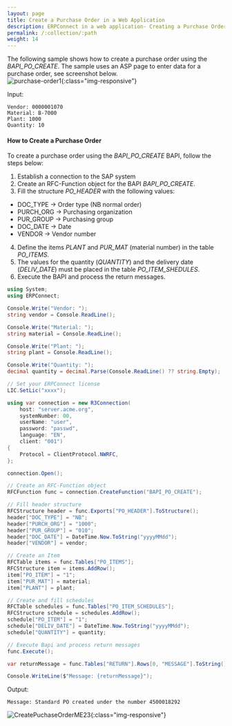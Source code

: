 ```yaml
---
layout: page
title: Create a Purchase Order in a Web Application
description: ERPConnect in a web application- Creating a Purchase Order via BAPI
permalink: /:collection/:path
weight: 14
---
```


<!---
move to: https://help.theobald-software.com/en/erpconnect/calling-bapis-and-function-modules/using-erpconnect-in-a-web-application
-->


The following sample shows how to create a purchase order using the *BAPI_PO_CREATE*.
The sample uses an ASP page to enter data for a purchase order, see screenshot below. <br>
![purchase-order1](/img/contents/CreatePurchaseOrderIE.jpg){:class="img-responsive"}  

Input:
```
Vendor: 0000001070
Material: B-7000
Plant: 1000
Quantity: 10
```

#### How to Create a Purchase Order 

To create a purchase order using the *BAPI_PO_CREATE* BAPI, follow the steps below:
1. Establish a connection to the SAP system 
2. Create an RFC-Function object for the BAPI *BAPI_PO_CREATE*.
3. Fill the structure *PO_HEADER* with the following values: 
- DOC_TYPE -> Order type (NB normal order)
- PURCH_ORG -> Purchasing organization
- PUR_GROUP -> Purchasing group
- DOC_DATE -> Date 
- VENDOR -> Vendor number
4. Define the items *PLANT* and *PUR_MAT* (material number) in the table *PO_ITEMS*. <br>
5. The values for the quantity (*QUANTITY*) and the delivery date (*DELIV_DATE*) must be placed in the table *PO_ITEM_SHEDULES*.
6. Execute the BAPI and process the return messages.

```csharp
using System;
using ERPConnect;

Console.Write("Vendor: ");
string vendor = Console.ReadLine();

Console.Write("Material: ");
string material = Console.ReadLine();

Console.Write("Plant: ");
string plant = Console.ReadLine();

Console.Write("Quantity: ");
decimal quantity = decimal.Parse(Console.ReadLine() ?? string.Empty);

// Set your ERPConnect license
LIC.SetLic("xxxx");

using var connection = new R3Connection(
    host: "server.acme.org",
    systemNumber: 00,
    userName: "user",
    password: "passwd",
    language: "EN",
    client: "001")
{
    Protocol = ClientProtocol.NWRFC,
};

connection.Open();

// Create an RFC-Function object
RFCFunction func = connection.CreateFunction("BAPI_PO_CREATE");

// Fill header structure
RFCStructure header = func.Exports["PO_HEADER"].ToStructure();
header["DOC_TYPE"] = "NB";
header["PURCH_ORG"] = "1000";
header["PUR_GROUP"] = "010";
header["DOC_DATE"] = DateTime.Now.ToString("yyyyMMdd");
header["VENDOR"] = vendor;

// Create an Item
RFCTable items = func.Tables["PO_ITEMS"];
RFCStructure item = items.AddRow();
item["PO_ITEM"] = "1";
item["PUR_MAT"] = material;
item["PLANT"] = plant;

// Create and fill schedules
RFCTable schedules = func.Tables["PO_ITEM_SCHEDULES"];
RFCStructure schedule = schedules.AddRow();
schedule["PO_ITEM"] = "1";
schedule["DELIV_DATE"] = DateTime.Now.ToString("yyyyMMdd");
schedule["QUANTITY"] = quantity;

// Execute Bapi and process return messages
func.Execute();

var returnMessage = func.Tables["RETURN"].Rows[0, "MESSAGE"].ToString();

Console.WriteLine($"Message: {returnMessage}");
```

Output:

```
Message: Standard PO created under the number 4500018292
```

![CreatePuchaseOrderME23](/img/contents/CreatePuchaseOrderME23.jpg){:class="img-responsive"}
